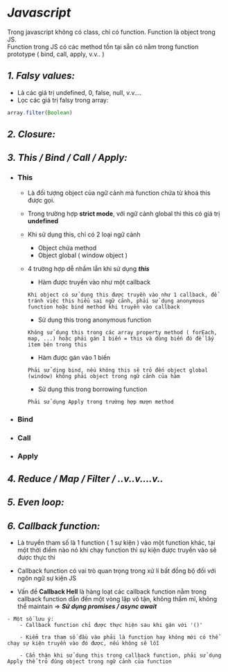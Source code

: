 # ***Javascript***

Trong javascript không có class, chỉ có function. Function là object trong JS. \
Function trong JS có các method tồn tại sẵn có nằm trong function prototype ( bind, call, apply, v.v.. )

## ***1. Falsy values:***

- Là các giá trị undefined, 0, false, null, v.v....
- Lọc các giá trị falsy trong array:

```js
array.filter(Boolean)
```

## ***2. Closure:***

## ***3. This / Bind / Call / Apply:***

- ### **This**
  
  - Là đối tượng object của ngữ cảnh mà function chứa từ khoá this được gọi.
  - Trong trường hợp **strict mode**, với ngữ cảnh global thì this có giá trị **undefined**
  - Khi sử dụng this, chỉ có 2 loại ngữ cảnh
    - Object chứa method
    - Object global ( window object )

  - 4 trường hợp dễ nhầm lẫn khi sử dụng ***this***
    - Hàm được truyền vào như một callback
    ```text
    Khi object có sử dụng this được truyền vào như 1 callback, để tránh việc this hiểu sai ngữ cảnh, phải sử dụng anonymous function hoặc bind method khi truyền vào callback
    ```

    - Sử dụng this trong anonymous function
    ```text
    Không sử dụng this trong các array property method ( forEach, map, ...) hoặc phải gán 1 biến = this và dùng biến đó để lấy item bên trong this
    ```

    - Hàm được gán vào 1 biến
    ```text
    Phải sử dịng bind, nếu không this sẽ trỏ đến object global (window) không phải object trong ngữ cảnh của hàm
    ```

    - Sử dụng this trong borrowing function
    ```text
    Phải sử dụng Apply trong trường hợp mượn method
    ```

- ### Bind

- ### Call

- ### Apply

## ***4. Reduce / Map / Filter /  ..v..v....v..***

## ***5. Even loop:***

## ***6. Callback function:***

- Là truyền tham số là 1 function ( 1 sự kiện ) vào một function khác, tại một thời điểm nào nó khi chạy function thì sự kiện được truyền vào sẽ được thực thi

- Callback function có vai trò quan trọng trong xử lí bất đồng bộ đối với ngôn ngữ sự kiện JS

- Vấn đề **Callback Hell** là hàng loạt các callback function nằm trong callback function dẫn đến một vòng lặp vô tận, không thẩm mĩ, không thể maintain => ***Sử dụng promises / async await***

```text
- Một số lưu ý:
    - Callback function chỉ được thực hiện sau khi gán với '()'

    - Kiểm tra tham số đầu vào phải là function hay không mới có thể chạy sự kiện truyền vào đó được, nếu không sẽ lỗi

    - Cẩn thận khi sử dụng this trong callback function, phải sử dụng Apply thể trỏ đúng object trong ngữ cảnh của function
```
